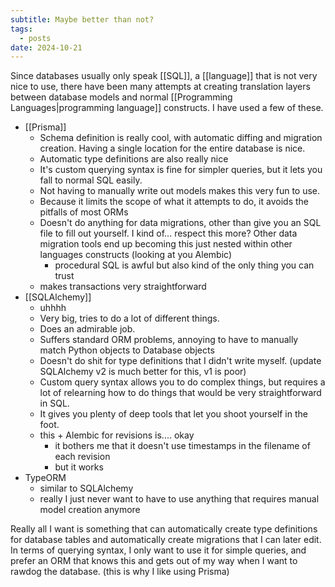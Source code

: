 ```yaml
---
subtitle: Maybe better than not?
tags:
  - posts
date: 2024-10-21
---
```

Since databases usually only speak [[SQL]], a [[language]] that is not very nice to use, there have been many attempts at creating translation layers between database models and normal [[Programming Languages|programming language]] constructs. I have used a few of these.

- [[Prisma]]
	- Schema definition is really cool, with automatic diffing and migration creation. Having a single location for the entire database is nice.
	- Automatic type definitions are also really nice
	- It's custom querying syntax is fine for simpler queries, but it lets you fall to normal SQL easily.
	- Not having to manually write out models makes this very fun to use.
	- Because it limits the scope of what it attempts to do, it avoids the pitfalls of most ORMs
	- Doesn't do anything for data migrations, other than give you an SQL file to fill out yourself. I kind of... respect this more? Other data migration tools end up becoming this just nested within other languages constructs (looking at you Alembic)
		- procedural SQL is awful but also kind of the only thing you can trust
	- makes transactions very straightforward
- [[SQLAlchemy]]
	- uhhhh
	- Very big, tries to do a lot of different things.
	- Does an admirable job.
	- Suffers standard ORM problems, annoying to have to manually match Python objects to Database objects
	- Doesn't do shit for type definitions that I didn't write myself. (update SQLAlchemy v2 is much better for this, v1 is poor)
	- Custom query syntax allows you to do complex things, but requires a lot of relearning how to do things that would be very straightforward in SQL.
	- It gives you plenty of deep tools that let you shoot yourself in the foot.
	- this + Alembic for revisions is.... okay
		- it bothers me that it doesn't use timestamps in the filename of each revision
		- but it works
- TypeORM
	- similar to SQLAlchemy
	- really I just never want to have to use anything that requires manual model creation anymore

Really all I want is something that can automatically create type definitions for database tables and automatically create migrations that I can later edit. In terms of querying syntax, I only want to use it for simple queries, and prefer an ORM that knows this and gets out of my way when I want to rawdog the database. (this is why I like using Prisma)
